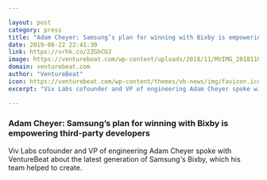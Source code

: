 ```yaml
---

layout: post
category: press
title: "Adam Cheyer: Samsung’s plan for winning with Bixby is empowering third-party developers"
date: 2019-06-22 22:41:30
link: https://vrhk.co/2ZGhCUJ
image: https://venturebeat.com/wp-content/uploads/2018/11/MVIMG_20181107_102927_1-2.jpg?w=1200&strip=all
domain: venturebeat.com
author: "VentureBeat"
icon: https://venturebeat.com/wp-content/themes/vb-news/img/favicon.ico
excerpt: "Viv Labs cofounder and VP of engineering Adam Cheyer spoke with VentureBeat about the latest generation of Samsung's Bixby, which his team helped to create."

---
```


### Adam Cheyer: Samsung’s plan for winning with Bixby is empowering third-party developers

Viv Labs cofounder and VP of engineering Adam Cheyer spoke with VentureBeat about the latest generation of Samsung's Bixby, which his team helped to create.